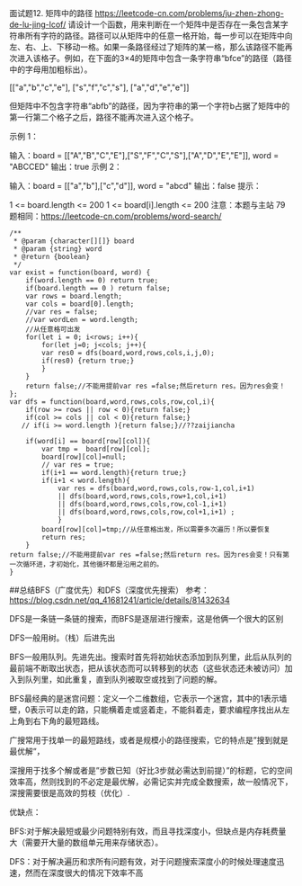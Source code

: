 面试题12. 矩阵中的路径
https://leetcode-cn.com/problems/ju-zhen-zhong-de-lu-jing-lcof/
请设计一个函数，用来判断在一个矩阵中是否存在一条包含某字符串所有字符的路径。路径可以从矩阵中的任意一格开始，每一步可以在矩阵中向左、右、上、下移动一格。如果一条路径经过了矩阵的某一格，那么该路径不能再次进入该格子。例如，在下面的3×4的矩阵中包含一条字符串“bfce”的路径（路径中的字母用加粗标出）。

[["a","b","c","e"],
["s","f","c","s"],
["a","d","e","e"]]

但矩阵中不包含字符串“abfb”的路径，因为字符串的第一个字符b占据了矩阵中的第一行第二个格子之后，路径不能再次进入这个格子。

 

示例 1：

输入：board = [["A","B","C","E"],["S","F","C","S"],["A","D","E","E"]], word = "ABCCED"
输出：true
示例 2：

输入：board = [["a","b"],["c","d"]], word = "abcd"
输出：false
提示：

1 <= board.length <= 200
1 <= board[i].length <= 200
注意：本题与主站 79 题相同：https://leetcode-cn.com/problems/word-search/

```
/**
 * @param {character[][]} board
 * @param {string} word
 * @return {boolean}
 */
var exist = function(board, word) {
    if(word.length == 0) return true;
    if(board.length == 0 ) return false;
    var rows = board.length;
    var cols = board[0].length;
    //var res = false;
    //var wordLen = word.length;
    //从任意格可出发
    for(let i = 0; i<rows; i++){
        for(let j=0; j<cols; j++){
        var res0 = dfs(board,word,rows,cols,i,j,0);
        if(res0) {return true;}
        }
    }
    return false;//不能用提前var res =false;然后return res。因为res会变！
};
var dfs = function(board,word,rows,cols,row,col,i){
    if(row >= rows || row < 0){return false;}
    if(col >= cols || col < 0){return false;}
   // if(i >= word.length ){return false;}//??zaijiancha

    if(word[i] == board[row][col]){
        var tmp =  board[row][col];
        board[row][col]=null;
        // var res = true;
        if(i+1 == word.length){return true;}
        if(i+1 < word.length){
            var res = dfs(board,word,rows,cols,row-1,col,i+1) 
            || dfs(board,word,rows,cols,row+1,col,i+1)
            || dfs(board,word,rows,cols,row,col-1,i+1) 
            || dfs(board,word,rows,cols,row,col+1,i+1) ;
            }
        board[row][col]=tmp;//从任意格出发，所以需要多次遍历！所以要恢复
        return res;
    }
return false;//不能用提前var res =false;然后return res。因为res会变！只有第一次循环进，才初始化，其他循环都是沿用之前的。
}

```



##总结BFS（广度优先）和DFS（深度优先搜索）
参考：https://blog.csdn.net/qq_41681241/article/details/81432634

DFS是一条链一条链的搜索，而BFS是逐层进行搜索，这是他俩一个很大的区别

DFS一般用树。（栈）后进先出

BFS一般用队列。先进先出。搜索时首先将初始状态添加到队列里，此后从队列的最前端不断取出状态，把从该状态而可以转移到的状态（这些状态还未被访问）加入到队列里，如此重复，直到队列被取空或找到了问题的解。

BFS最经典的是迷宫问题：定义一个二维数组，它表示一个迷宫，其中的1表示墙壁，0表示可以走的路，只能横着走或竖着走，不能斜着走，要求编程序找出从左上角到右下角的最短路线。

广搜常用于找单一的最短路线，或者是规模小的路径搜索，它的特点是”搜到就是最优解”，

深搜用于找多个解或者是”步数已知（好比3步就必需达到前提）”的标题，它的空间效率高，然则找到的不必定是最优解，必需记实并完成全数搜索，故一般情况下，深搜需要很是高效的剪枝（优化）.

优缺点：

BFS:对于解决最短或最少问题特别有效，而且寻找深度小，但缺点是内存耗费量大（需要开大量的数组单元用来存储状态）。

DFS：对于解决遍历和求所有问题有效，对于问题搜索深度小的时候处理速度迅速，然而在深度很大的情况下效率不高
